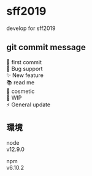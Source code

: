 # sff2019

develop for sff2019

## git commit message

:tada: first commit<br>
:bug: Bug support<br>
:sparkles: New feature<br>
:books: read me<br>
:lipstick: cosmetic<br>
:construction: WIP<br>
:zap: General update

## 環境
node  
v12.9.0  

npm  
v6.10.2  

